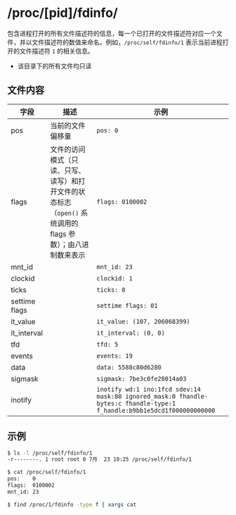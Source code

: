# /proc/[pid]/fdinfo/

包含进程打开的所有文件描述符的信息，每一个已打开的文件描述符对应一个文件，并以文件描述符的数值来命名。例如，`/proc/self/fdinfo/1` 表示当前进程打开的文件描述符 `1` 的相关信息。

* 该目录下的所有文件均只读

## 文件内容

| 字段          | 描述                                                                                                       | 示例                                                                                                                    |
| ------------- | ---------------------------------------------------------------------------------------------------------- | ----------------------------------------------------------------------------------------------------------------------- |
| pos           | 当前的文件偏移量                                                                                           | `pos: 0`                                                                                                                |
| flags         | 文件的访问模式（只读、只写、读写）和打开文件的状态标志（`open()` 系统调用的 flags 参数）；由八进制数来表示 | `flags: 0100002`                                                                                                        |
| mnt_id        |                                                                                                            | `mnt_id: 23`                                                                                                            |
| clockid       |                                                                                                            | `clockid: 1`                                                                                                            |
| ticks         |                                                                                                            | `ticks: 0`                                                                                                              |
| settime flags |                                                                                                            | `settime flags: 01`                                                                                                     |
| it_value      |                                                                                                            | `it_value: (107, 206068399)`                                                                                            |
| it_interval   |                                                                                                            | `it_interval: (0, 0)`                                                                                                   |
| tfd           |                                                                                                            | `tfd: 5`                                                                                                                |
| events        |                                                                                                            | `events: 19`                                                                                                            |
| data          |                                                                                                            | `data: 5588c80d6280`                                                                                                    |
| sigmask       |                                                                                                            | `sigmask: 7be3c0fe28014a03`                                                                                             |
| inotify       |                                                                                                            | `inotify wd:1 ino:1fcd sdev:14 mask:80 ignored_mask:0 fhandle-bytes:c fhandle-type:1 f_handle:b9bb1e5dcd1f000000000000` |

## 示例

```sh
$ ls -l /proc/self/fdinfo/1
-r--------. 1 root root 0 7月  23 10:25 /proc/self/fdinfo/1
```

```sh
$ cat /proc/self/fdinfo/1
pos:	0
flags:	0100002
mnt_id:	23
```

```sh
$ find /proc/1/fdinfo -type f | xargs cat
```
